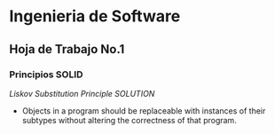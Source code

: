 # Ingenieria de Software
## Hoja de Trabajo No.1
### Principios SOLID

*Liskov Substitution Principle SOLUTION*
- Objects in a program should be replaceable with instances of their subtypes without altering the correctness of that program.
